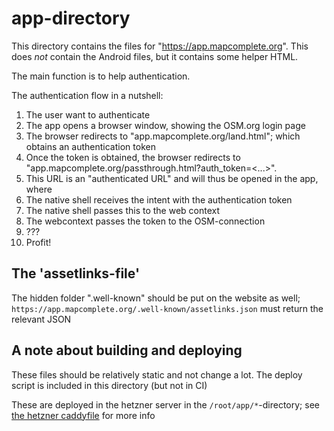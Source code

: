 # app-directory

This directory contains the files for "https://app.mapcomplete.org". This does _not_ contain the Android files, but it contains some helper HTML.

The main function is to help authentication.

The authentication flow in a nutshell:

1. The user want to authenticate
2. The app opens a browser window, showing the OSM.org login page
3. The browser redirects to "app.mapcomplete.org/land.html"; which obtains an authentication token
4. Once the token is obtained, the browser redirects to "app.mapcomplete.org/passthrough.html?auth_token=<...>".
5. This URL is an "authenticated URL" and will thus be opened in the app, where
6. The native shell receives the intent with the authentication token
7. The native shell passes this to the web context
8. The webcontext passes the token to the OSM-connection
9. ???
10. Profit!

## The 'assetlinks-file'

The hidden folder ".well-known" should be put on the website as well; `https://app.mapcomplete.org/.well-known/assetlinks.json` must return the relevant JSON

## A note about building and deploying

These files should be relatively static and not change a lot. The deploy script is included in this directory (but not in CI)

These are deployed in the hetzner server in the `/root/app/*`-directory; see [the hetzner caddyfile](../Docs/ServerConfig/hetzner/Caddyfile) for more info

